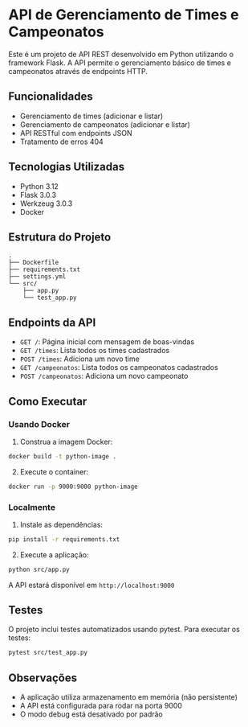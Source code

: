 # API de Gerenciamento de Times e Campeonatos

Este é um projeto de API REST desenvolvido em Python utilizando o framework Flask. A API permite o gerenciamento básico de times e campeonatos através de endpoints HTTP.

## Funcionalidades

- Gerenciamento de times (adicionar e listar)
- Gerenciamento de campeonatos (adicionar e listar)
- API RESTful com endpoints JSON
- Tratamento de erros 404

## Tecnologias Utilizadas

- Python 3.12
- Flask 3.0.3
- Werkzeug 3.0.3
- Docker

## Estrutura do Projeto

```
.
├── Dockerfile
├── requirements.txt
├── settings.yml
└── src/
    ├── app.py
    └── test_app.py
```

## Endpoints da API

- `GET /`: Página inicial com mensagem de boas-vindas
- `GET /times`: Lista todos os times cadastrados
- `POST /times`: Adiciona um novo time
- `GET /campeonatos`: Lista todos os campeonatos cadastrados
- `POST /campeonatos`: Adiciona um novo campeonato

## Como Executar

### Usando Docker

1. Construa a imagem Docker:
```bash
docker build -t python-image .
```

2. Execute o container:
```bash
docker run -p 9000:9000 python-image
```

### Localmente

1. Instale as dependências:
```bash
pip install -r requirements.txt
```

2. Execute a aplicação:
```bash
python src/app.py
```

A API estará disponível em `http://localhost:9000`

## Testes

O projeto inclui testes automatizados usando pytest. Para executar os testes:

```bash
pytest src/test_app.py
```

## Observações

- A aplicação utiliza armazenamento em memória (não persistente)
- A API está configurada para rodar na porta 9000
- O modo debug está desativado por padrão 